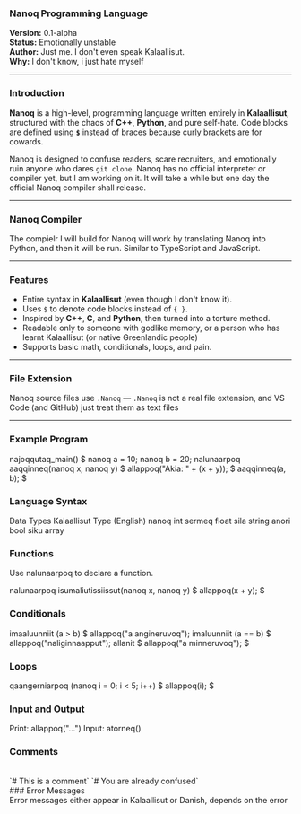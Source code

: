 ### Nanoq Programming Language

**Version:** 0.1-alpha  
**Status:** Emotionally unstable  
**Author:** Just me. I don't even speak Kalaallisut.  
**Why:** I don't know, i just hate myself

<hr>

### Introduction

**Nanoq** is a high-level,  programming language written entirely in **Kalaallisut**, structured with the chaos of **C++**, **Python**, and pure self-hate. Code blocks are defined using **`$`** instead of braces because curly brackets are for cowards.

Nanoq is designed to confuse readers, scare recruiters, and emotionally ruin anyone who dares `git clone`.
Nanoq has no official interpreter or compiler yet, but I am working on it. It will take a while but one day the official Nanoq compiler shall release.

<hr>

### Nanoq Compiler

The compielr I will build for Nanoq will work by translating Nanoq into Python, and then it will be run. Similar to TypeScript and JavaScript.

<hr>

### Features

- Entire syntax in **Kalaallisut** (even though I don't know it).
- Uses `$` to denote code blocks instead of `{ }`.
- Inspired by **C++**, **C**, and **Python**, then turned into a torture method.
- Readable only to someone with godlike memory, or a person who has learnt Kalaallisut (or native Greenlandic people)
- Supports basic math, conditionals, loops, and pain.

<hr>

### File Extension

Nanoq source files use `.Nanoq` — `.Nanoq` is not a real file extension, and VS Code (and GitHub) just treat them as text files

<hr>

### Example Program

najoqqutaq_main() $
    nanoq a = 10;
    nanoq b = 20;
    nalunaarpoq aaqqinneq(nanoq x, nanoq y) $
        allappoq("Akia: " + (x + y));
    $
    aaqqinneq(a, b);
$

### Language Syntax

Data Types
Kalaallisut	Type (English)
nanoq	int
sermeq	float
sila	string
anori	bool
siku	array

### Functions
Use nalunaarpoq to declare a function.

nalunaarpoq isumaliutissiissut(nanoq x, nanoq y) $
    allappoq(x + y);
$

### Conditionals

imaaluunniit (a > b) $
    allappoq("a angineruvoq");
imaluunniit (a == b) $
    allappoq("naliginnaapput");
allanit $
    allappoq("a minneruvoq");
$

### Loops

qaangerniarpoq (nanoq i = 0; i < 5; i++) $
    allappoq(i);
$

### Input and Output

Print: allappoq("...")
Input: atorneq()

### Comments
<br>
`# This is a comment`
`# You are already confused`
<br>
### Error Messages
<br>
Error messages either appear in Kalaallisut or Danish, depends on the error
